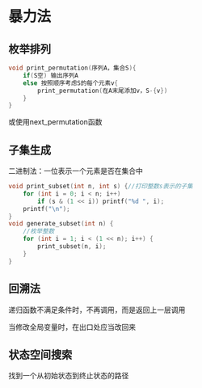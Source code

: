 # 暴力法

## 枚举排列

```c++
void print_permutation(序列A，集合S){
    if(S空) 输出序列A
    else 按照顺序考虑S的每个元素v{
        print_permutation(在A末尾添加v，S-{v})
    }       
}
```

或使用next_permutation函数

## 子集生成

二进制法：一位表示一个元素是否在集合中

```c++
void print_subset(int n, int s) {//打印整数s表示的子集
    for (int i = 0; i < n; i++)
        if (s & (1 << i)) printf("%d ", i);
    printf("\n");
}
void generate_subset(int n) {
    //枚举整数
    for (int i = 1; i < (1 << n); i++) {
        print_subset(n, i);
    }
}
```



## 回溯法

递归函数不满足条件时，不再调用，而是返回上一层调用

当修改全局变量时，在出口处应当改回来



## 状态空间搜索

找到一个从初始状态到终止状态的路径





























